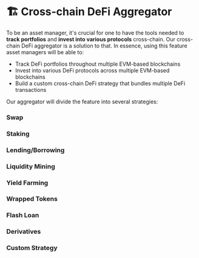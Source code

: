 # 🏗 Cross-chain DeFi Aggregator

To be an asset manager, it's crucial for one to have the tools needed to **track portfolios** and **invest into various protocols** cross-chain. Our cross-chain DeFi aggregator is a solution to that. In essence, using this feature asset managers will be able to:

* Track DeFi portfolios throughout multiple EVM-based blockchains
* Invest into various DeFi protocols across multiple EVM-based blockchains
* Build a custom cross-chain DeFi strategy that bundles multiple DeFi transactions

Our aggregator will divide the feature into several strategies:

### Swap

### Staking

### Lending/Borrowing

### Liquidity Mining

### Yield Farming

### Wrapped Tokens

### Flash Loan

### Derivatives

### Custom Strategy

